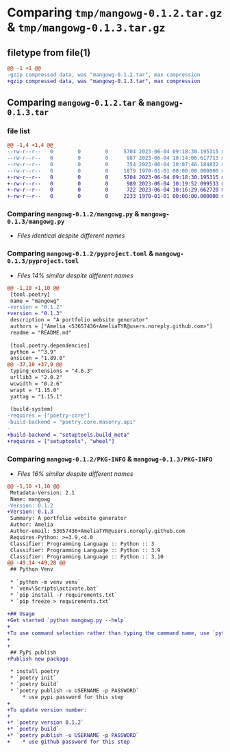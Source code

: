 # Comparing `tmp/mangowg-0.1.2.tar.gz` & `tmp/mangowg-0.1.3.tar.gz`

## filetype from file(1)

```diff
@@ -1 +1 @@
-gzip compressed data, was "mangowg-0.1.2.tar", max compression
+gzip compressed data, was "mangowg-0.1.3.tar", max compression
```

## Comparing `mangowg-0.1.2.tar` & `mangowg-0.1.3.tar`

### file list

```diff
@@ -1,4 +1,4 @@
--rw-r--r--   0        0        0     5704 2023-06-04 09:18:30.195315 mangowg-0.1.2/mangowg.py
--rw-r--r--   0        0        0      987 2023-06-04 10:14:06.617713 mangowg-0.1.2/pyproject.toml
--rw-r--r--   0        0        0      354 2023-06-04 10:07:46.184832 mangowg-0.1.2/README.md
--rw-r--r--   0        0        0     1879 1970-01-01 00:00:00.000000 mangowg-0.1.2/PKG-INFO
+-rw-r--r--   0        0        0     5704 2023-06-04 09:18:30.195315 mangowg-0.1.3/mangowg.py
+-rw-r--r--   0        0        0      989 2023-06-04 10:19:52.099533 mangowg-0.1.3/pyproject.toml
+-rw-r--r--   0        0        0      722 2023-06-04 10:16:29.662720 mangowg-0.1.3/README.md
+-rw-r--r--   0        0        0     2233 1970-01-01 00:00:00.000000 mangowg-0.1.3/PKG-INFO
```

### Comparing `mangowg-0.1.2/mangowg.py` & `mangowg-0.1.3/mangowg.py`

 * *Files identical despite different names*

### Comparing `mangowg-0.1.2/pyproject.toml` & `mangowg-0.1.3/pyproject.toml`

 * *Files 14% similar despite different names*

```diff
@@ -1,10 +1,10 @@
 [tool.poetry]
 name = "mangowg"
-version = "0.1.2"
+version = "0.1.3"
 description = "A portfolio website generator"
 authors = ["Amelia <53657436+AmeliaTYR@users.noreply.github.com>"]
 readme = "README.md"
 
 [tool.poetry.dependencies]
 python = "^3.9"
 ansicon = "1.89.0"
@@ -37,10 +37,9 @@
 typing_extensions = "4.6.3"
 urllib3 = "2.0.2"
 wcwidth = "0.2.6"
 wrapt = "1.15.0"
 yattag = "1.15.1"
 
 [build-system]
-requires = ["poetry-core"]
-build-backend = "poetry.core.masonry.api"
-
+build-backend = "setuptools.build_meta"
+requires = ["setuptools", "wheel"]
```

### Comparing `mangowg-0.1.2/PKG-INFO` & `mangowg-0.1.3/PKG-INFO`

 * *Files 16% similar despite different names*

```diff
@@ -1,10 +1,10 @@
 Metadata-Version: 2.1
 Name: mangowg
-Version: 0.1.2
+Version: 0.1.3
 Summary: A portfolio website generator
 Author: Amelia
 Author-email: 53657436+AmeliaTYR@users.noreply.github.com
 Requires-Python: >=3.9,<4.0
 Classifier: Programming Language :: Python :: 3
 Classifier: Programming Language :: Python :: 3.9
 Classifier: Programming Language :: Python :: 3.10
@@ -49,14 +49,28 @@
 ## Python Venv
 
 * `python -m venv venv`
 * `venv\Scripts\activate.bat`
 * `pip install -r requirements.txt`
 * `pip freeze > requirements.txt`
 
+## Usage
+Get started `python mangowg.py --help`
+
+To use command selection rather than typing the command name, use `python mangowg.py cut` then select the command to be executed.
+
+
 ## PyPi publish 
+Publish new package
 
 * install poetry
 * `poetry init`
 * `poetry build`
 * `poetry publish -u USERNAME -p PASSWORD`
     * use pypi password for this step
+
+To update version number:
+
+* `poetry version 0.1.2`
+* `poetry build`
+* `poetry publish -u USERNAME -p PASSWORD`
+    * use github password for this step
```

